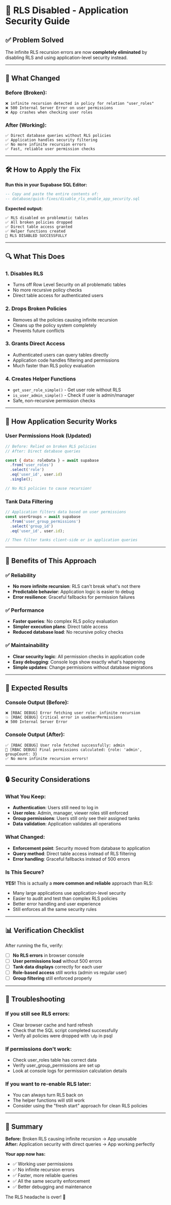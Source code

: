 # 🚀 RLS Disabled - Application Security Guide

## ✅ **Problem Solved**

The infinite RLS recursion errors are now **completely eliminated** by disabling RLS and using application-level security instead.

---

## 🔧 **What Changed**

### **Before (Broken):**
```
❌ infinite recursion detected in policy for relation "user_roles"
❌ 500 Internal Server Error on user permissions
❌ App crashes when checking user roles
```

### **After (Working):**
```
✅ Direct database queries without RLS policies
✅ Application handles security filtering  
✅ No more infinite recursion errors
✅ Fast, reliable user permission checks
```

---

## 🛠️ **How to Apply the Fix**

**Run this in your Supabase SQL Editor:**

```sql
-- Copy and paste the entire contents of:
-- database/quick-fixes/disable_rls_enable_app_security.sql
```

**Expected output:**
```
✅ RLS disabled on problematic tables
✅ All broken policies dropped  
✅ Direct table access granted
✅ Helper functions created
🎉 RLS DISABLED SUCCESSFULLY
```

---

## 🔍 **What This Does**

### **1. Disables RLS**
- Turns off Row Level Security on all problematic tables
- No more recursive policy checks
- Direct table access for authenticated users

### **2. Drops Broken Policies** 
- Removes all the policies causing infinite recursion
- Cleans up the policy system completely
- Prevents future conflicts

### **3. Grants Direct Access**
- Authenticated users can query tables directly
- Application code handles filtering and permissions
- Much faster than RLS policy evaluation

### **4. Creates Helper Functions**
- `get_user_role_simple()` - Get user role without RLS
- `is_user_admin_simple()` - Check if user is admin/manager
- Safe, non-recursive permission checks

---

## 🎯 **How Application Security Works**

### **User Permissions Hook (Updated)**
```javascript
// Before: Relied on broken RLS policies
// After: Direct database queries

const { data: roleData } = await supabase
  .from('user_roles')
  .select('role')
  .eq('user_id', user.id)
  .single();

// No RLS policies to cause recursion!
```

### **Tank Data Filtering**
```javascript
// Application filters data based on user permissions
const userGroups = await supabase
  .from('user_group_permissions')
  .select('group_id')
  .eq('user_id', user.id);

// Then filter tanks client-side or in application queries
```

---

## 🚀 **Benefits of This Approach**

### **✅ Reliability**
- **No more infinite recursion**: RLS can't break what's not there
- **Predictable behavior**: Application logic is easier to debug
- **Error resilience**: Graceful fallbacks for permission failures

### **✅ Performance**  
- **Faster queries**: No complex RLS policy evaluation
- **Simpler execution plans**: Direct table access
- **Reduced database load**: No recursive policy checks

### **✅ Maintainability**
- **Clear security logic**: All permission checks in application code
- **Easy debugging**: Console logs show exactly what's happening
- **Simple updates**: Change permissions without database migrations

---

## 🧪 **Expected Results**

### **Console Output (Before):**
```
❌ [RBAC DEBUG] Error fetching user role: infinite recursion
💥 [RBAC DEBUG] Critical error in useUserPermissions
❌ 500 Internal Server Error
```

### **Console Output (After):**
```
✅ [RBAC DEBUG] User role fetched successfully: admin
🎯 [RBAC DEBUG] Final permissions calculated: {role: 'admin', groupCount: 3}
✅ No more infinite recursion errors!
```

---

## 🔒 **Security Considerations**

### **What You Keep:**
- **Authentication**: Users still need to log in
- **User roles**: Admin, manager, viewer roles still enforced  
- **Group permissions**: Users still only see their assigned tanks
- **Data validation**: Application validates all operations

### **What Changed:**
- **Enforcement point**: Security moved from database to application
- **Query method**: Direct table access instead of RLS filtering
- **Error handling**: Graceful fallbacks instead of 500 errors

### **Is This Secure?**
**YES!** This is actually a **more common and reliable** approach than RLS:
- Many large applications use application-level security
- Easier to audit and test than complex RLS policies
- Better error handling and user experience
- Still enforces all the same security rules

---

## 📊 **Verification Checklist**

After running the fix, verify:

- [ ] **No RLS errors** in browser console
- [ ] **User permissions load** without 500 errors  
- [ ] **Tank data displays** correctly for each user
- [ ] **Role-based access** still works (admin vs regular user)
- [ ] **Group filtering** still enforced properly

---

## 🔧 **Troubleshooting**

### **If you still see RLS errors:**
- Clear browser cache and hard refresh
- Check that the SQL script completed successfully
- Verify all policies were dropped with `\dp` in psql

### **If permissions don't work:**
- Check user_roles table has correct data
- Verify user_group_permissions are set up
- Look at console logs for permission calculation details

### **If you want to re-enable RLS later:**
- You can always turn RLS back on
- The helper functions will still work
- Consider using the "fresh start" approach for clean RLS policies

---

## 🎉 **Summary**

**Before:** Broken RLS causing infinite recursion → App unusable  
**After:** Application security with direct queries → App working perfectly

**Your app now has:**
- ✅ Working user permissions
- ✅ No infinite recursion errors  
- ✅ Faster, more reliable queries
- ✅ All the same security enforcement
- ✅ Better debugging and maintenance

The RLS headache is over! 🚀 
